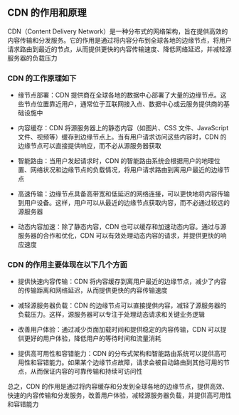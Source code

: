 ## CDN 的作用和原理

CDN（Content Delivery Network）是一种分布式的网络架构，旨在提供高效的内容传输和分发服务。它的作用是通过将内容分布到全球各地的边缘节点，将用户请求路由到最近的节点，从而提供更快的内容传输速度、降低网络延迟，并减轻源服务器的负载压力

### CDN 的工作原理如下

- 缘节点部署：CDN 提供商在全球各地的数据中心部署了大量的边缘节点。这些节点位置靠近用户，通常位于互联网接入点、数据中心或云服务提供商的基础设施中

- 内容缓存：CDN 将源服务器上的静态内容（如图片、CSS 文件、JavaScript 文件、视频等）缓存到边缘节点上。当有用户请求访问这些内容时，CDN 的边缘节点可以直接提供响应，而不必从源服务器获取

- 智能路由：当用户发起请求时，CDN 的智能路由系统会根据用户的地理位置、网络状况和边缘节点的负载情况，将用户请求路由到离用户最近的边缘节点

- 高速传输：边缘节点具备高带宽和低延迟的网络连接，可以更快地将内容传输到用户设备。这样，用户可以从最近的边缘节点获取内容，而不必通过较远的源服务器

- 动态内容加速：除了静态内容，CDN 也可以缓存和加速动态内容。通过与源服务器的合作和优化，CDN 可以有效处理动态内容的请求，并提供更快的响应速度

### CDN 的作用主要体现在以下几个方面

- 提供快速内容传输：CDN 将内容缓存到离用户最近的边缘节点，减少了内容的传输距离和网络延迟，从而提供更快的内容传输速度

- 减轻源服务器负载：CDN 的边缘节点可以直接提供内容，减轻了源服务器的负载压力。这样，源服务器可以专注于处理动态请求和关键业务逻辑

- 改善用户体验：通过减少页面加载时间和提供稳定的内容传输，CDN 可以提供更好的用户体验，降低用户的等待时间和流量消耗

- 提供高可用性和容错能力：CDN 的分布式架构和智能路由系统可以提供高可用性和容错能力。如果某个边缘节点故障，请求会被自动路由到其他可用的节点，从而保证内容的可靠传输和持续可访问性

总之，CDN 的作用是通过将内容缓存和分发到全球各地的边缘节点，提供高效、快速的内容传输和分发服务，改善用户体验，减轻源服务器负载，并提供高可用性和容错能力
